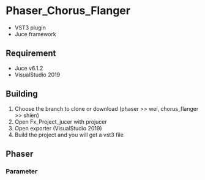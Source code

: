 # Phaser_Chorus_Flanger
* VST3 plugin
* Juce framework

## Requirement
* Juce v6.1.2 
* VisualStudio 2019

## Building
1. Choose the branch to clone or download (phaser >> wei, chorus_flanger >> shien)
2. Open Fx_Project_jucer with projucer
3. Open exporter (VisualStudio 2019)
4. Build the project and you will get a vst3 file

## Phaser
### Parameter
